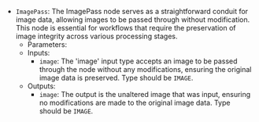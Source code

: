 - `ImagePass`: The ImagePass node serves as a straightforward conduit for image data, allowing images to be passed through without modification. This node is essential for workflows that require the preservation of image integrity across various processing stages.
    - Parameters:
    - Inputs:
        - `image`: The 'image' input type accepts an image to be passed through the node without any modifications, ensuring the original image data is preserved. Type should be `IMAGE`.
    - Outputs:
        - `image`: The output is the unaltered image that was input, ensuring no modifications are made to the original image data. Type should be `IMAGE`.
